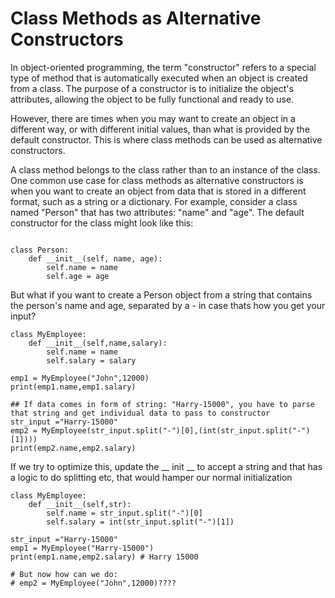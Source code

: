 # Class Methods as Alternative Constructors
In object-oriented programming, the term "constructor" refers to a special type of method that is automatically executed when an object is created from a class. The purpose of a constructor is to initialize the object's attributes, allowing the object to be fully functional and ready to use.

However, there are times when you may want to create an object in a different way, or with different initial values, than what is provided by the default constructor. This is where class methods can be used as alternative constructors.

A class method belongs to the class rather than to an instance of the class. One common use case for class methods as alternative constructors is when you want to create an object from data that is stored in a different format, such as a string or a dictionary. For example, consider a class named "Person" that has two attributes: "name" and "age". The default constructor for the class might look like this:
```

class Person:
    def __init__(self, name, age):
        self.name = name
        self.age = age
```
But what if you want to create a Person object from a string that contains the person's name and age, separated by a - in case thats how you get your input? 
```
class MyEmployee:
    def __init__(self,name,salary):
        self.name = name
        self.salary = salary
        
emp1 = MyEmployee("John",12000)    
print(emp1.name,emp1.salary)        

## If data comes in form of string: "Harry-15000", you have to parse that string and get individual data to pass to constructor
str_input ="Harry-15000"
emp2 = MyEmployee(str_input.split("-")[0],(int(str_input.split("-")[1])))
print(emp2.name,emp2.salary)

```
If we try to optimize this, update the __ init __ to accept a string and that has a logic to do splitting etc, that would hamper our normal initialization
```
class MyEmployee:
    def __init__(self,str):
        self.name = str_input.split("-")[0]
        self.salary = int(str_input.split("-")[1])

str_input ="Harry-15000"
emp1 = MyEmployee("Harry-15000")
print(emp1.name,emp2.salary) # Harry 15000

# But now how can we do:
# emp2 = MyEmployee("John",12000)????
```
